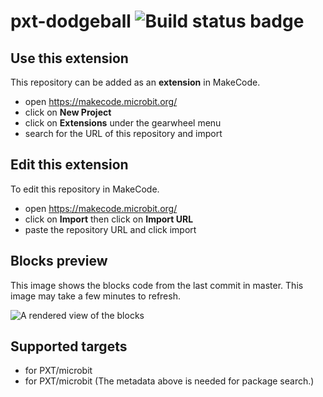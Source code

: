 # pxt-dodgeball ![Build status badge](https://github.com/davidlibland/pxt-dodgeball/workflows/MakeCode/badge.svg)



## Use this extension

This repository can be added as an **extension** in MakeCode.

* open https://makecode.microbit.org/
* click on **New Project**
* click on **Extensions** under the gearwheel menu
* search for the URL of this repository and import

## Edit this extension

To edit this repository in MakeCode.

* open https://makecode.microbit.org/
* click on **Import** then click on **Import URL**
* paste the repository URL and click import

## Blocks preview

This image shows the blocks code from the last commit in master.
This image may take a few minutes to refresh.

![A rendered view of the blocks](https://github.com/davidlibland/pxt-dodgeball/raw/master/.makecode/blocks.png)

## Supported targets

* for PXT/microbit
* for PXT/microbit
(The metadata above is needed for package search.)

